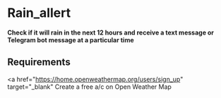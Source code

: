 # Rain_allert
<strong> Check if it will rain in the next 12 hours and receive a text message or Telegram bot message at a particular time </strong>

<h2>Requirements</h2>

<a href="https://home.openweathermap.org/users/sign_up" target="_blank"
Create a free a/c on Open Weather Map </a>
